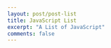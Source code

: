 ```yaml
---
layout: post/post-list
title: JavaScript List
excerpt: "A List of JavaScript"
comments: false
---
```

